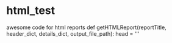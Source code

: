 # html_test
awesome code for html reports
def getHTMLReport(reportTitle, header_dict, details_dict, output_file_path):
    head = '''<html>

<head>
<script type="text/javascript" src="https://www.gstatic.com/charts/loader.js"></script>
<script src="https://code.jquery.com/jquery-1.12.4.js"></script>
<script src="https://cdnjs.cloudflare.com/ajax/libs/jspdf/1.3.3/jspdf.min.js"></script>
<script src="https://html2canvas.hertzen.com/dist/html2canvas.js"></script>

<script type="text/javascript">\n'''

    details = ''''''
    chart_call = ''''''
    body = '''<button onclick = "generate()" style="width: 150px; height: 30px; color: blue;"><b><u>Generate PDF</u></b></button>\n
<div id="content">
<h1 style="text-align: center; font-size: 32px; font-family: Verdana; color: #006600";><u>''' + reportTitle + '''</u></h1\n<br \><br \>\n\n'''
   
    for key in details_dict.keys():
       details = details + '''var ''' + key + '''_details = [ ''' + header_dict[key] + ''', ''' + details_dict[key] + ''' ]\n'''
       
       chart_call = chart_call + '''google.setOnLoadCallback(function(){drawChart("''' + key + '''", "pie''' + key + '''", "table''' + key + '''", ''' + key + '''_details);});\n'''
       
       body = body + '''<h1 style="text-align: center;">''' + key + ''' Summary</h1>
<table class="divtable">
<tr>
  <td>
     <div class="divstyle" id="table''' + key + '''"></div>
  </td>
  <td style="border-left: 100px solid #FFF;">
     <div class="divstyle" id="pie''' + key + '''"></div>
  </td>
</tr>
</table>\n
<br /><br />\n\n'''
       
    chart_load = '''\ngoogle.charts.load('current', {'packages':['corechart','table']});\n\n'''      

    chart_func_style = '''\nfunction drawChart(item, containerPie, containerTable, dataArray)
{
    var data = google.visualization.arrayToDataTable(dataArray, false);
var containerPieDiv = document.getElementById(containerPie);
var containerTableDiv = document.getElementById(containerTable);

let pie = new google.visualization.PieChart(containerPieDiv);
var pieOptions = {title: item, titleTextStyle: {color: '#006600', fontSize: 20}, is3D: true, backgroundColor: {fill:'#ffffe9', stroke:'red', strokeWidth:3}, chartArea:{width:'75%',height:'75%'}, legend:{alignment: 'center', textStyle:{bold: true, fontSize: 14}}, pieSliceText: 'value', pieSliceTextStyle:{fontSize: 15, bold: true}};
   
let table = new google.visualization.Table(containerTableDiv);
var tableOptions = {allowHtml: true, width:'100%', height:'100%', cssClassNames: {
      headerRow: 'headerRow',
      tableRow: 'tableRow',
      oddTableRow: 'oddTableRow',
      selectedTableRow: 'selectedTableRow',
      headerCell: 'custom-table',
      tableCell: 'custom-table',
      rowNumberCell: 'rowNumberCell'
    }};
   
    pie.draw(data, pieOptions);
table.draw(data, tableOptions);

google.visualization.events.addListener(table, 'sort',
        function(event)
   {
           data.sort([{column: event.column, desc: !event.ascending}]);
           pie.draw(data, pieOptions);
        });
}

function generate() {
    var HTML_Width = $("#content").width();
    var HTML_Height = $("#content").height();
    var top_left_margin = 15;
    var PDF_Width = HTML_Width + (top_left_margin * 2);
    var PDF_Height = (PDF_Width * 1.5) + (top_left_margin * 2);
    var canvas_image_width = HTML_Width;
    var canvas_image_height = HTML_Height+400;

    var totalPDFPages = Math.ceil(HTML_Height / PDF_Height) - 1;

    html2canvas($("#content")[0]).then(function (canvas) {
        var imgData = canvas.toDataURL("image/jpeg", 1.0);
        var pdf = new jsPDF('p', 'pt', [PDF_Width, PDF_Height]);
        pdf.addImage(imgData, 'JPG', top_left_margin, top_left_margin, canvas_image_width, canvas_image_height);
        for (var i = 1; i <= totalPDFPages; i++) {
            pdf.addPage(PDF_Width, PDF_Height);
            pdf.addImage(imgData, 'JPG', top_left_margin, -(PDF_Height*i)+(top_left_margin*4),canvas_image_width,canvas_image_height);
        }
        pdf.save("report.pdf");
    body = body + '''</div>\n\n</body>\n\n</html>'''

    HTML = head + details + chart_load + chart_call + chart_func_style + body
   
    report = open(output_file_path, 'w')
    report.write(HTML)
    report.close()
